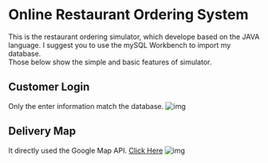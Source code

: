 # Online Restaurant Ordering System
This is the restaurant ordering simulator, which develope based on the JAVA language. I suggest you to use the mySQL Workbench to import my database.  
Those below show the simple and basic features of simulator.

## Customer Login
Only the enter information match the database.
![img](https://github.com/shirongzheng/CSC322-Online-Restaurant-Ordering-System/blob/master/GIF/CustomerLogin.gif)  

## Delivery Map
It directly used the Google Map API. [Click Here](https://github.com/shirongzheng/CSC322-Online-Restaurant-Ordering-System/blob/master/src/GoogleMapWithSearchAndDirection.html)
![img](https://github.com/shirongzheng/CSC322-Online-Restaurant-Ordering-System/blob/master/GIF/Map.gif)
